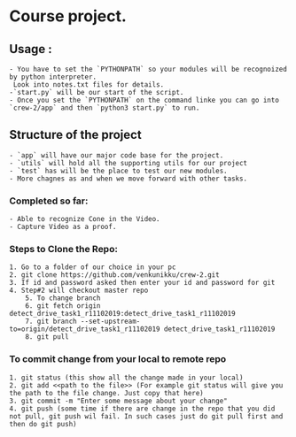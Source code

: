 # Course project.

##  Usage :
    - You have to set the `PYTHONPATH` so your modules will be recognoized by python interpreter.
     Look into notes.txt files for details.
    -`start.py` will be our start of the script.
    - Once you set the `PYTHONPATH` on the command linke you can go into `crew-2/app` and then `python3 start.py` to run.

## Structure of the project
    - `app` will have our major code base for the project.
    - `utils` will hold all the supporting utils for our project
    - `test` has will be the place to test our new modules.
    - More chagnes as and when we move forward with other tasks.

### Completed so far:
    - Able to recognize Cone in the Video.
    - Capture Video as a proof. 
    

### Steps to Clone the Repo:
    1. Go to a folder of our choice in your pc
    2. git clone https://github.com/venkunikku/crew-2.git
    3. If id and password asked then enter your id and password for git
    4. Step#2 will checkout master repo
        5. To change branch 
        6. git fetch origin detect_drive_task1_r11102019:detect_drive_task1_r11102019
        7. git branch --set-upstream-to=origin/detect_drive_task1_r11102019 detect_drive_task1_r11102019
        8. git pull

### To commit change from your local to remote repo

    1. git status (this show all the change made in your local)
    2. git add <<path to the file>> (For example git status will give you the path to the file change. Just copy that here)
    3. git commit -m "Enter some message about your change"
    4. git push (some time if there are change in the repo that you did not pull, git push wil fail. In such cases just do git pull first and then do git push)
